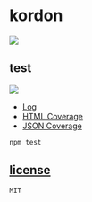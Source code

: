 # kordon

![](http://f.cl.ly/items/251n2b0Z081B2Y2E2w1y/logofinal@240.png)

## test

[![](https://drone.io/github.com/kordon/kordon/status.png)](https://drone.io/github.com/kordon/kordon/latest)

 * [Log](kordon/blob/master/test/results/test.md)
 * [HTML Coverage](http://f.cl.ly/items/0s3w0d1R1H0w243H3h3d/coverage.html)
 * [JSON Coverage](kordon/blob/master/test/results/coverage.json)

```bash
npm test
```

## [license](kordon/blob/master/license.md)

```bash
MIT
```